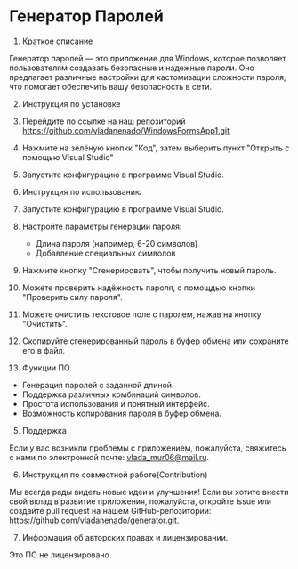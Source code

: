 # Генератор Паролей

1. Краткое описание 

Генератор паролей — это приложение для Windows, которое позволяет пользователям создавать безопасные и надежные пароли. Оно предлагает различные настройки для кастомизации сложности пароля, что помогает обеспечить вашу безопасность в сети.

2. Инструкция по установке

1. Перейдите по ссылке на наш репозиторий https://github.com/vladanenado/WindowsFormsApp1.git
2. Нажмите на зелёную кнопкк "Код", затем выберить пункт "Открыть с помощью Visual Studio"
3. Запустите конфигурацию в программе Visual Studio.

3. Инструкция по использованию

1. Запустите конфигурацию в программе Visual Studio.
2. Настройте параметры генерации пароля:
   - Длина пароля (например, 6-20 символов)
   - Добавление специальных символов
3. Нажмите кнопку "Сгенерировать", чтобы получить новый пароль.
4. Можете проверить надёжность пароля, с помощдью кнопки "Проверить силу пароля".
5. Можете очистить текстовое поле с паролем, нажав на кнопку "Очистить".
6. Скопируйте сгенерированный пароль в буфер обмена или сохраните его в файл.

4. Функции ПО

- Генерация паролей с заданной длиной.
- Поддержка различных комбинаций символов.
- Простота использования и понятный интерфейс.
- Возможность копирования пароля в буфер обмена.

5. Поддержка

Если у вас возникли проблемы с приложением, пожалуйста, свяжитесь с нами по электронной почте: vlada_mur06@mail.ru.


6. Инструкция по совместной работе(Contribution)

Мы всегда рады видеть новые идеи и улучшения! Если вы хотите внести свой вклад в развитие приложения, пожалуйста, откройте issue или создайте pull request на нашем GitHub-репозитории: https://github.com/vladanenado/generator.git.


7. Информация об авторских правах и лицензировании.

Это ПО не лицензировано.

